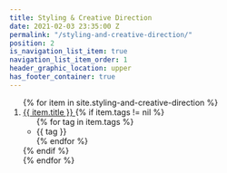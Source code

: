```yaml
---
title: Styling & Creative Direction
date: 2021-02-03 23:35:00 Z
permalink: "/styling-and-creative-direction/"
position: 2
is_navigation_list_item: true
navigation_list_item_order: 1
header_graphic_location: upper
has_footer_container: true
---
```


<!-- {% include page_header.html %} -->
<ol class="content_container-project_list_wrapper-client_list_wrapper">
	{% for item in site.styling-and-creative-direction %}
		<li class="project_list_wrapper-client_list_wrapper-project_list_item-client_list_item">
			<a class="--color_black --font_size_universal_answer_single" href="{{ item.url }}">
				{{ item.title }}
			</a>
			{% if item.tags != nil %}
				<ul class="project_list_wrapper-client_list_wrapper-tag_list_wrapper">
					{% for tag in item.tags %}
						<li class="tag_list_wrapper-tag_list_item">
							{{ tag }}
						</li>
					{% endfor %}
				</ul>
			{% endif %}
		</li>
	{% endfor %}
</ol>
